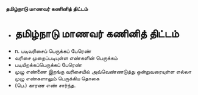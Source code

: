 **தமிழ்நாடு மாணவர் கணினித் திட்டம்**
- # தமிழ்நாடு மாணவர் கணினித் திட்டம்
- n. படிவரிசைப் பெருக்கப் பேரெண்
- வரிசை முறைப்படியுள்ள எண்களின் பெருக்கம்
- படியிறக்கப்பெருக்கப் பேரெண்
- முழு எண்ணை இறங்கு வரிசையில் அவ்வெண்ணடுத்து ஒன்றுவரையுள்ள எல்லா முழு எண்களாலும் பெருக்கிய தொகை
- (பெ.) காரண எண் சார்ந்த.

